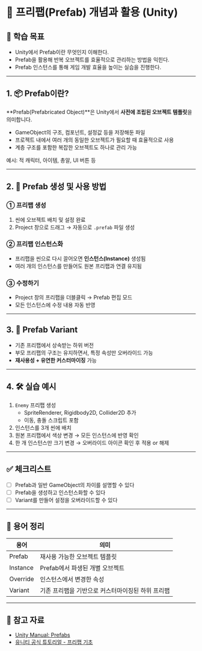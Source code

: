 # 🧱 프리팹(Prefab) 개념과 활용 (Unity)

## 🧠 학습 목표

- Unity에서 Prefab이란 무엇인지 이해한다.
- Prefab을 활용해 반복 오브젝트를 효율적으로 관리하는 방법을 익힌다.
- Prefab 인스턴스를 통해 게임 개발 효율을 높이는 실습을 진행한다.

---

## 1. 📦 Prefab이란?

**Prefab(Prefabricated Object)**은 Unity에서 **사전에 조립된 오브젝트 템플릿**을 의미합니다.

- GameObject의 구조, 컴포넌트, 설정값 등을 저장해둔 파일
- 프로젝트 내에서 여러 개의 동일한 오브젝트가 필요할 때 효율적으로 사용
- 계층 구조를 포함한 복잡한 오브젝트도 하나로 관리 가능

예시: 적 캐릭터, 아이템, 총알, UI 버튼 등

---

## 2. 🔄 Prefab 생성 및 사용 방법

### ① 프리팹 생성

1. 씬에 오브젝트 배치 및 설정 완료
2. Project 창으로 드래그 → 자동으로 `.prefab` 파일 생성

### ② 프리팹 인스턴스화

- 프리팹을 씬으로 다시 끌어오면 **인스턴스(Instance)** 생성됨
- 여러 개의 인스턴스를 만들어도 원본 프리팹과 연결 유지됨

### ③ 수정하기

- Project 창의 프리팹을 더블클릭 → Prefab 편집 모드
- 모든 인스턴스에 수정 내용 자동 반영

---

## 3. 🧩 Prefab Variant

- 기존 프리팹에서 상속받는 하위 버전
- 부모 프리팹의 구조는 유지하면서, 특정 속성만 오버라이드 가능
- **재사용성 + 유연한 커스터마이징** 가능

---

## 4. 🛠 실습 예시

1. `Enemy` 프리팹 생성
   - SpriteRenderer, Rigidbody2D, Collider2D 추가
   - 이동, 충돌 스크립트 포함
2. 인스턴스를 3개 씬에 배치
3. 원본 프리팹에서 색상 변경 → 모든 인스턴스에 반영 확인
4. 한 개 인스턴스만 크기 변경 → 오버라이드 아이콘 확인 후 적용 or 해제

---

## ✅ 체크리스트

- [ ] Prefab과 일반 GameObject의 차이를 설명할 수 있다
- [ ] Prefab을 생성하고 인스턴스화할 수 있다
- [ ] Variant를 만들어 설정을 오버라이드할 수 있다

---

## 📌 용어 정리

| 용어 | 의미 |
|------|------|
| Prefab | 재사용 가능한 오브젝트 템플릿 |
| Instance | Prefab에서 파생된 개별 오브젝트 |
| Override | 인스턴스에서 변경한 속성 |
| Variant | 기존 프리팹을 기반으로 커스터마이징된 하위 프리팹 |

---

## 🔗 참고 자료

- [Unity Manual: Prefabs](https://docs.unity3d.com/Manual/Prefabs.html)
- [유니티 공식 튜토리얼 - 프리팹 기초](https://learn.unity.com/)
